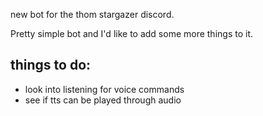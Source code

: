new bot for the thom stargazer discord.

Pretty simple bot and I'd like to add some more things to it.

things to do:
-
* look into listening for voice commands
* see if tts can be played through audio
